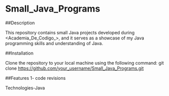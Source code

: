 # Small_Java_Programs

##Description

This repository contains small Java projects developed during <Academia_De_Codigo_>, and it serves as a showcase of my Java programming skills and understanding of Java.



##Installation

Clone the repository to your local machine using the following command: git clone https://github.com/your_username/Small_Java_Programs.git



##Features
1- code revisions



Technologies-Java
